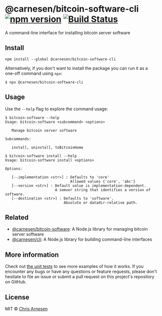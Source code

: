 # @carnesen/bitcoin-software-cli [![npm version](https://badge.fury.io/js/%40carnesen%2Fbitcoin-software-cli.svg)](https://badge.fury.io/js/%40carnesen%2Fbitcoin-software-cli) [![Build Status](https://travis-ci.com/carnesen/bitcoin-software-cli.svg?branch=master)](https://travis-ci.com/carnesen/bitcoin-software-cli) 
A command-line interface for installing bitcoin server software

## Install
```
npm install --global @carnesen/bitcoin-software-cli
```

Alternatively, if you don't want to install the package you can run it as a one-off command using `npx`:
```
$ npx @carnesen/bitcoin-software-cli
```

## Usage
Use the `--help` flag to explore the command usage:

```
$ bitcoin-software --help
Usage: bitcoin-software <subcommand> <options>

   Manage bitcoin server software

Subcommands:

   install, uninstall, toBitcoinHome
```

```
$ bitcoin-software install --help
Usage: bitcoin-software install <options>

Options:

   [--implementation <str>] : Defaults to 'core'
                              Allowed values {'core', 'abc'}
   [--version <str>] : Default value is implementation-dependent.
                       A semver string that identifies a version of software.
   [--destination <str>] : Defaults to 'software'.
                           Absolute or datadir-relative path.
```

## Related
- [@carnesen/bitcoin-software](https://github.com/carnesen/bitcoin-software): A Node.js library for managing bitcoin server software
- [@carnesen/cli](https://github.com/carnesen/cli): A Node.js library for building command-line interfaces

## More information
Check out [the unit tests](src/__tests__) to see more examples of how it works. If you encounter any bugs or have any questions or feature requests, please don't hesitate to file an issue or submit a pull request on this project's repository on GitHub.

## License

MIT © [Chris Arnesen](https://www.carnesen.com)
